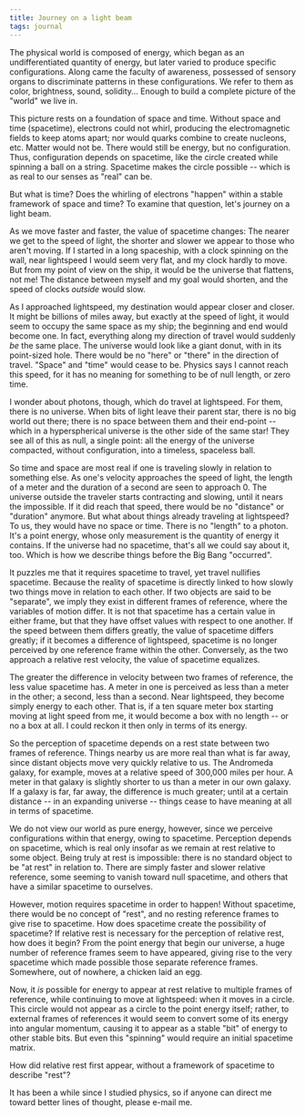 ```yaml
---
title: Journey on a light beam
tags: journal
---
```


The physical world is composed of energy, which began as an
undifferentiated quantity of energy, but later varied to produce
specific configurations.  Along came the faculty of awareness, possessed
of sensory organs to discriminate patterns in these configurations.  We
refer to them as color, brightness, sound, solidity...  Enough to build
a complete picture of the "world" we live in.

This picture rests on a foundation of space and time.  Without space and
time (spacetime), electrons could not whirl, producing the
electromagnetic fields to keep atoms apart; nor would quarks combine to
create nucleons, etc.  Matter would not be.  There would still be
energy, but no configuration.  Thus, configuration depends on spacetime,
like the circle created while spinning a ball on a string.  Spacetime
makes the circle possible -- which is as real to our senses as "real"
can be.

But what is time?  Does the whirling of electrons "happen" within a
stable framework of space and time?  To examine that question, let's
journey on a light beam.

As we move faster and faster, the value of spacetime changes: The nearer
we get to the speed of light, the shorter and slower we appear to those
who aren't moving.  If I started in a long spaceship, with a clock
spinning on the wall, near lightspeed I would seem very flat, and my
clock hardly to move.  But from my point of view on the ship, it would
be the universe that flattens, not me!  The distance between myself and
my goal would shorten, and the speed of clocks *outside* would slow.

As I approached lightspeed, my destination would appear closer and
closer.  It might be billions of miles away, but exactly at the speed of
light, it would seem to occupy the same space as my ship; the beginning
and end would become one.  In fact, everything along my direction of
travel would suddenly *be* the same place.  The universe would look like a
giant donut, with in its point-sized hole.  There would be no "here" or
"there" in the direction of travel.  "Space" and "time" would cease to
be.  Physics says I cannot reach this speed, for it has no meaning for
something to be of null length, or zero time.

I wonder about photons, though, which do travel at lightspeed.  For
them, there is no universe.  When bits of light leave their parent star,
there is no big world out there; there is no space between them and
their end-point -- which in a hyperspherical universe is the other side
of the same star!  They see all of this as null, a single point: all the
energy of the universe compacted, without configuration, into a
timeless, spaceless ball.

So time and space are most real if one is traveling slowly in relation
to something else.  As one's velocity approaches the speed of light, the
length of a meter and the duration of a second are seen to approach 0.
The universe outside the traveler starts contracting and slowing, until
it nears the impossible.  If it did reach that speed, there would be no
"distance" or "duration" anymore.  But what about things already
traveling at lightspeed?  To us, they would have no space or time.
There is no "length" to a photon.  It's a point energy, whose only
measurement is the quantity of energy it contains.  If the universe had
no spacetime, that's all we could say about it, too.  Which is how we
describe things before the Big Bang "occurred".

It puzzles me that it requires spacetime to travel, yet travel nullifies
spacetime.  Because the reality of spacetime is directly linked to how
slowly two things move in relation to each other.  If two objects are
said to be "separate", we imply they exist in different frames of
reference, where the variables of motion differ.  It is not that
spacetime has a certain value in either frame, but that they have offset
values with respect to one another.  If the speed between them differs
greatly, the value of spacetime differs greatly; if it becomes a
difference of lightspeed, spacetime is no longer perceived by one
reference frame within the other.  Conversely, as the two approach a
relative rest velocity, the value of spacetime equalizes.

The greater the difference in velocity between two frames of reference,
the less value spacetime has.  A meter in one is perceived as less than
a meter in the other; a second, less than a second.  Near lightspeed,
they become simply energy to each other.  That is, if a ten square meter
box starting moving at light speed from me, it would become a box with
no length -- or no a box at all.  I could reckon it then only in terms
of its energy.

So the perception of spacetime depends on a rest state between two
frames of reference.  Things nearby us are more real than what is far
away, since distant objects move very quickly relative to us.  The
Andromeda galaxy, for example, moves at a relative speed of 300,000
miles per hour.  A meter in that galaxy is slightly shorter to us than a
meter in our own galaxy.  If a galaxy is far, far away, the difference
is much greater; until at a certain distance -- in an expanding universe
-- things cease to have meaning at all in terms of spacetime.

We do not view our world as pure energy, however, since we perceive
configurations within that energy, owing to spacetime.  Perception
depends on spacetime, which is real only insofar as we remain at rest
relative to some object.  Being truly at rest is impossible: there is no
standard object to be "at rest" in relation to.  There are simply faster
and slower relative reference, some seeming to vanish toward null
spacetime, and others that have a similar spacetime to ourselves.

However, motion requires spacetime in order to happen!  Without
spacetime, there would be no concept of "rest", and no resting reference
frames to give rise to spacetime.  How does spacetime create the
possibility of spacetime?  If relative rest is necessary for the
perception of relative rest, how does it begin?  From the point energy
that begin our universe, a huge number of reference frames seem to have
appeared, giving rise to the very spacetime which made possible those
separate reference frames.  Somewhere, out of nowhere, a chicken laid an
egg.

Now, it *is* possible for energy to appear at rest relative to multiple
frames of reference, while continuing to move at lightspeed: when it
moves in a circle.  This circle would not appear as a circle to the
point energy itself; rather, to external frames of references it would
seem to convert some of its energy into angular momentum, causing it to
appear as a stable "bit" of energy to other stable bits.  But even this
"spinning" would require an initial spacetime matrix.

How did relative rest first appear, without a framework of spacetime to
describe "rest"?

It has been a while since I studied physics, so if anyone can direct me
toward better lines of thought, please e-mail me.


